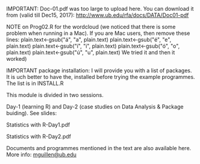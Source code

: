 IMPORTANT: Doc-01.pdf was too large to upload here. You can download it from (valid till Dec15, 2017):
http://www.ub.edu/rfa/docs/DATA/Doc01-pdf

NOTE on Prog02.R for the wordcloud (we noticed that there is some problem when running in a Mac). If you are Mac users, then remove
these lines:
plain.text<-gsub("á", "a", plain.text)
plain.text<-gsub("é", "e", plain.text)
plain.text<-gsub("í", "i", plain.text)
plain.text<-gsub("ó", "o", plain.text)
plain.text<-gsub("ú", "u", plain.text)
We tried it and then it worked)

IMPORTANT package installation: I will provide you with a list of packages. It is uch better to have the, installed before trying the example programmes. The list is in INSTALL.R

This module is divided in two sessions. 

Day-1 (learning R) and Day-2 (case studies on Data Analysis & Package buiding). See slides:

  Statistics with R-Day1.pdf
  
  Statistics with R-Day2.pdf

Documents and programmes mentioned in the text are also available here.
More info: mguillen@ub.edu
